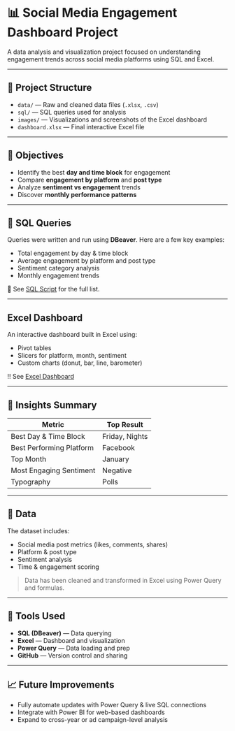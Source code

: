 # 📊 Social Media Engagement Dashboard Project

A data analysis and visualization project focused on understanding engagement trends across social media platforms using SQL and Excel.

---

## 📁 Project Structure

- `data/` — Raw and cleaned data files (`.xlsx`, `.csv`)
- `sql/` — SQL queries used for analysis
- `images/` — Visualizations and screenshots of the Excel dashboard
- `dashboard.xlsx` — Final interactive Excel file

---

## 📌 Objectives

- Identify the best **day and time block** for engagement  
- Compare **engagement by platform** and **post type**  
- Analyze **sentiment vs engagement** trends  
- Discover **monthly performance patterns**

---

## 🧮 SQL Queries

Queries were written and run using **DBeaver**. Here are a few key examples:

- Total engagement by day & time block  
- Average engagement by platform and post type  
- Sentiment category analysis  
- Monthly engagement trends  

📄 See [SQL Script](Script.sql) for the full list.

---

##  Excel Dashboard

An interactive dashboard built in Excel using:
- Pivot tables  
- Slicers for platform, month, sentiment  
- Custom charts (donut, bar, line, barometer)

‼️ See [Excel Dashboard](Dashboard_Screenshot.jpg)

---

## 🔗 Insights Summary

| Metric                     | Top Result        |
|---------------------------|-------------------|
| Best Day & Time Block     | Friday, Nights    |
| Best Performing Platform  | Facebook          |
| Top Month                 | January           |
| Most Engaging Sentiment   | Negative          |
| Typography                | Polls             |

---

## 📂 Data

The dataset includes:
- Social media post metrics (likes, comments, shares)
- Platform & post type
- Sentiment analysis
- Time & engagement scoring

> Data has been cleaned and transformed in Excel using Power Query and formulas.

---

## 🚀 Tools Used

- **SQL (DBeaver)** — Data querying  
- **Excel** — Dashboard and visualization  
- **Power Query** — Data loading and prep  
- **GitHub** — Version control and sharing

---

## 📈 Future Improvements

- Fully automate updates with Power Query & live SQL connections  
- Integrate with Power BI for web-based dashboards  
- Expand to cross-year or ad campaign-level analysis


